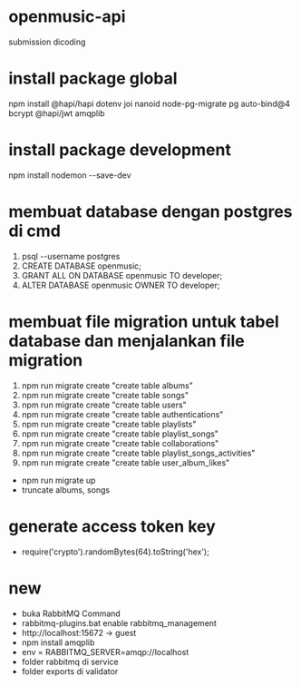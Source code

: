 # openmusic-api
submission dicoding

# install package global
npm install @hapi/hapi dotenv joi nanoid node-pg-migrate pg auto-bind@4 bcrypt @hapi/jwt amqplib

# install package development
npm install nodemon --save-dev

# membuat database dengan postgres di cmd
1. psql --username postgres
2. CREATE DATABASE openmusic;
3. GRANT ALL ON DATABASE openmusic TO developer;
4. ALTER DATABASE openmusic OWNER TO developer;

# membuat file migration untuk tabel database dan menjalankan file migration
1. npm run migrate create "create table albums"
2. npm run migrate create "create table songs"
3. npm run migrate create "create table users"
4. npm run migrate create "create table authentications"
5. npm run migrate create "create table playlists"
6. npm run migrate create "create table playlist_songs"
7. npm run migrate create "create table collaborations"
8. npm run migrate create "create table playlist_songs_activities"
9. npm run migrate create "create table user_album_likes"
- npm run migrate up
- truncate albums, songs

# generate access token key
- require('crypto').randomBytes(64).toString('hex');

# new
- buka RabbitMQ Command
- rabbitmq-plugins.bat enable rabbitmq_management
- http://localhost:15672 -> guest
- npm install amqplib
- env = RABBITMQ_SERVER=amqp://localhost
- folder rabbitmq di service
- folder exports di validator
